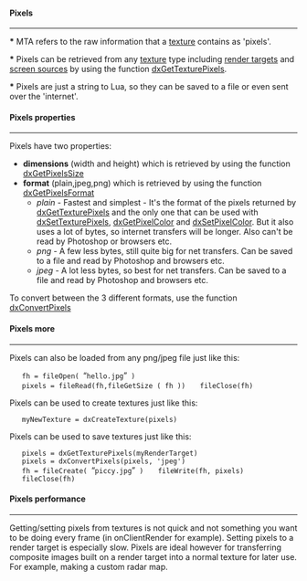 #### Pixels

------------------------------------------------------------------------

**\*** MTA refers to the raw information that a [texture](/docs/texture.md "wikilink") contains as 'pixels'.

**\*** Pixels can be retrieved from any [texture](/docs/texture.md "wikilink") type including [render targets](/dxCreateRenderTarget.md "wikilink") and [screen sources](/dxCreateScreenSource.md "wikilink") by using the function [dxGetTexturePixels](/dxGetTexturePixels.md "wikilink").

**\*** Pixels are just a string to Lua, so they can be saved to a file or even sent over the 'internet'.

#### Pixels properties

------------------------------------------------------------------------

Pixels have two properties:

-   **dimensions** (width and height) which is retrieved by using the function [dxGetPixelsSize](/docs/dxGetPixelsSize.md "wikilink")
-   **format** (plain,jpeg,png) which is retrieved by using the function [dxGetPixelsFormat](/docs/dxGetPixelsFormat.md "wikilink")
    -   *plain* - Fastest and simplest - It's the format of the pixels returned by [dxGetTexturePixels](/docs/dxGetTexturePixels.md "wikilink") and the only one that can be used with [dxSetTexturePixels](/dxSetTexturePixels.md "wikilink"), [dxGetPixelColor](/dxGetPixelColor.md "wikilink") and [dxSetPixelColor](/dxSetPixelColor.md "wikilink"). But it also uses a lot of bytes, so internet transfers will be longer. Also can't be read by Photoshop or browsers etc.
    -   *png* - A few less bytes, still quite big for net transfers. Can be saved to a file and read by Photoshop and browsers etc.
    -   *jpeg* - A lot less bytes, so best for net transfers. Can be saved to a file and read by Photoshop and browsers etc.

To convert between the 3 different formats, use the function [dxConvertPixels](/docs/dxConvertPixels.md "wikilink")

#### Pixels more

------------------------------------------------------------------------

Pixels can also be loaded from any png/jpeg file just like this:

`   fh = fileOpen( `“`hello.jpg`”` )`
`   pixels = fileRead(fh,fileGetSize ( fh ))`
`   fileClose(fh)`

Pixels can be used to create textures just like this:

`   myNewTexture = dxCreateTexture(pixels)`

Pixels can be used to save textures just like this:

`   pixels = dxGetTexturePixels(myRenderTarget)`
`   pixels = dxConvertPixels(pixels, 'jpeg')`
`   fh = fileCreate( `“`piccy.jpg`”` )`
`   fileWrite(fh, pixels)`
`   fileClose(fh)`

#### Pixels performance

------------------------------------------------------------------------

Getting/setting pixels from textures is not quick and not something you want to be doing every frame (in onClientRender for example). Setting pixels to a render target is especially slow. Pixels are ideal however for transferring composite images built on a render target into a normal texture for later use. For example, making a custom radar map.
